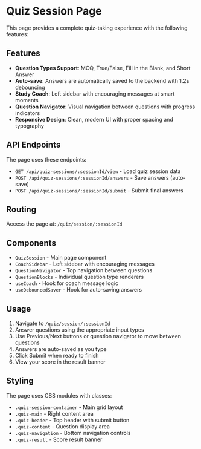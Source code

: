 # Quiz Session Page

This page provides a complete quiz-taking experience with the following features:

## Features

- **Question Types Support**: MCQ, True/False, Fill in the Blank, and Short Answer
- **Auto-save**: Answers are automatically saved to the backend with 1.2s debouncing
- **Study Coach**: Left sidebar with encouraging messages at smart moments
- **Question Navigator**: Visual navigation between questions with progress indicators
- **Responsive Design**: Clean, modern UI with proper spacing and typography

## API Endpoints

The page uses these endpoints:

- `GET /api/quiz-sessions/:sessionId/view` - Load quiz session data
- `POST /api/quiz-sessions/:sessionId/answers` - Save answers (auto-save)
- `POST /api/quiz-sessions/:sessionId/submit` - Submit final answers

## Routing

Access the page at: `/quiz/session/:sessionId`

## Components

- `QuizSession` - Main page component
- `CoachSidebar` - Left sidebar with encouraging messages
- `QuestionNavigator` - Top navigation between questions
- `QuestionBlocks` - Individual question type renderers
- `useCoach` - Hook for coach message logic
- `useDebouncedSaver` - Hook for auto-saving answers

## Usage

1. Navigate to `/quiz/session/:sessionId`
2. Answer questions using the appropriate input types
3. Use Previous/Next buttons or question navigator to move between questions
4. Answers are auto-saved as you type
5. Click Submit when ready to finish
6. View your score in the result banner

## Styling

The page uses CSS modules with classes:
- `.quiz-session-container` - Main grid layout
- `.quiz-main` - Right content area
- `.quiz-header` - Top header with submit button
- `.quiz-content` - Question display area
- `.quiz-navigation` - Bottom navigation controls
- `.quiz-result` - Score result banner
